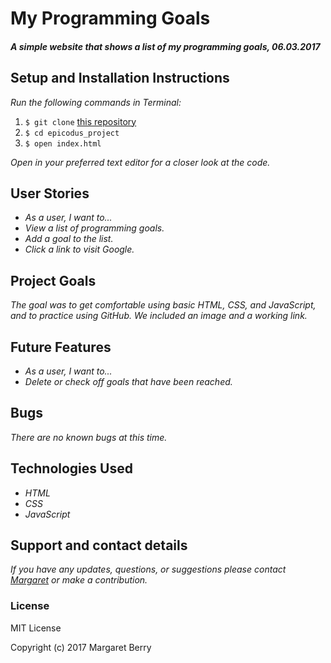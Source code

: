 # My Programming Goals

#### _A simple website that shows a list of my programming goals, 06.03.2017_

## Setup and Installation Instructions
_Run the following commands in Terminal:_

1. `$ git clone` [this repository](https://github.com/codemargaret/epicodus_project)
2. `$ cd epicodus_project`
3. `$ open index.html`

_Open in your preferred text editor for a closer look at the code._

## User Stories
* _As a user, I want to..._
* _View a list of programming goals._
* _Add a goal to the list._
* _Click a link to visit Google._

## Project Goals
_The goal was to get comfortable using basic HTML, CSS, and JavaScript, and to practice using GitHub. We included an image and a working link._

## Future Features
* _As a user, I want to..._
* _Delete or check off goals that have been reached._

## Bugs
_There are no known bugs at this time._

## Technologies Used
* _HTML_
* _CSS_
* _JavaScript_

## Support and contact details
_If you have any updates, questions, or suggestions please contact [Margaret] or make a contribution._

[Margaret]: mailto:codeberry1@gmail.com

### License
MIT License

Copyright (c) 2017 Margaret Berry
